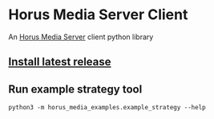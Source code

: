 # Horus Media Server Client

An [Horus Media Server](https://horus.nu/horus-geo-suite/) client python library

## [Install latest release](./wiki/Install-latest-release)


## Run example strategy tool

```
python3 -m horus_media_examples.example_strategy --help
```
